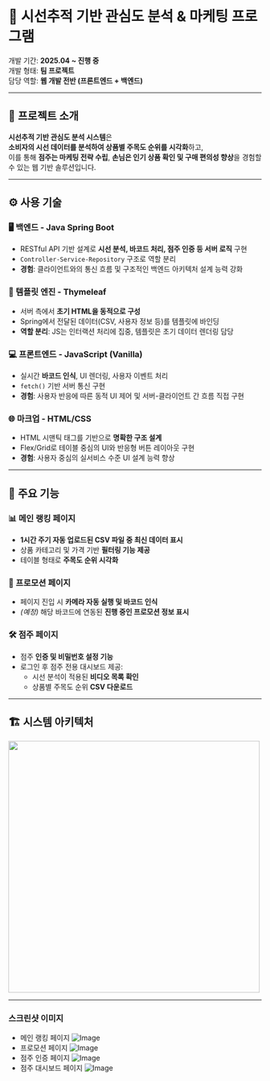 # 👀 시선추적 기반 관심도 분석 & 마케팅 프로그램

개발 기간: **2025.04 ~ 진행 중**  
개발 형태: **팀 프로젝트**  
담당 역할: **웹 개발 전반 (프론트엔드 + 백엔드)**

---

## 📌 프로젝트 소개

**시선추적 기반 관심도 분석 시스템**은  
**소비자의 시선 데이터를 분석하여 상품별 주목도 순위를 시각화**하고,  
이를 통해 **점주는 마케팅 전략 수립**, **손님은 인기 상품 확인 및 구매 편의성 향상**을 경험할 수 있는 웹 기반 솔루션입니다.

---

## ⚙️ 사용 기술

### 🖥 백엔드 - Java Spring Boot
- RESTful API 기반 설계로 **시선 분석, 바코드 처리, 점주 인증 등 서버 로직** 구현
- `Controller-Service-Repository` 구조로 역할 분리
- **경험**: 클라이언트와의 통신 흐름 및 구조적인 백엔드 아키텍처 설계 능력 강화

### 🧩 템플릿 엔진 - Thymeleaf
- 서버 측에서 **초기 HTML을 동적으로 구성**
- Spring에서 전달된 데이터(CSV, 사용자 정보 등)를 템플릿에 바인딩
- **역할 분리**: JS는 인터랙션 처리에 집중, 템플릿은 초기 데이터 렌더링 담당

### 💻 프론트엔드 - JavaScript (Vanilla)
- 실시간 **바코드 인식**, UI 렌더링, 사용자 이벤트 처리
- `fetch()` 기반 서버 통신 구현
- **경험**: 사용자 반응에 따른 동적 UI 제어 및 서버-클라이언트 간 흐름 직접 구현

### 🌐 마크업 - HTML/CSS
- HTML 시맨틱 태그를 기반으로 **명확한 구조 설계**
- Flex/Grid로 테이블 중심의 UI와 반응형 버튼 레이아웃 구현
- **경험**: 사용자 중심의 실서비스 수준 UI 설계 능력 향상

---

## 🔑 주요 기능

### 📊 메인 랭킹 페이지
- **1시간 주기 자동 업로드된 CSV 파일 중 최신 데이터 표시**
- 상품 카테고리 및 가격 기반 **필터링 기능 제공**
- 테이블 형태로 **주목도 순위 시각화**

### 🎯 프로모션 페이지
- 페이지 진입 시 **카메라 자동 실행 및 바코드 인식**
- *(예정)* 해당 바코드에 연동된 **진행 중인 프로모션 정보 표시**

### 🛠 점주 페이지
- 점주 **인증 및 비밀번호 설정 기능**
- 로그인 후 점주 전용 대시보드 제공:
  - 시선 분석이 적용된 **비디오 목록 확인**
  - 상품별 주목도 순위 **CSV 다운로드**

---

## 🏗 시스템 아키텍처
<img src="https://github.com/user-attachments/assets/bfc43480-4249-4bf9-8c80-75b6d9c3da86.png" width="500"/>


---

### 스크린샷 이미지

- 메인 랭킹 페이지
  ![Image](https://github.com/user-attachments/assets/cd152fc3-1471-4b03-ab2f-a7ec52866f86)
- 프로모션 페이지
  ![Image](https://github.com/user-attachments/assets/04587312-e4d5-40e2-8217-a14ed46f15d2)
- 점주 인증 페이지
  ![Image](https://github.com/user-attachments/assets/abcc41c2-e051-4396-984d-a5aa6e547990)
- 점주 대시보드 페이지
  ![Image](https://github.com/user-attachments/assets/808a3b08-ec52-4d48-9cee-631e09bdc9aa)
